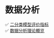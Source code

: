 # 数据分析  
  
:white_check_mark: [二分类模型评价指标][evaluation]  
:white_check_mark: [数据分析理论概览][theory]  
  
[evaluation]: https://wilenwu.github.io/posts/data-analysis/classification-evaluation.html  
[theory]: https://wilenwu.github.io/posts/data-analysis/Overview-of-Data-Analysis-Theory.html